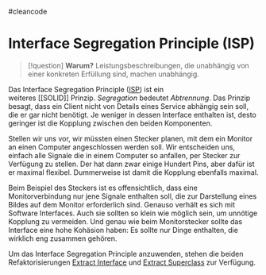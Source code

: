 #cleancode 
# Interface Segregation Principle (ISP)

>[!question] **Warum?**
>Leistungsbeschreibungen, die unabhängig von einer konkreten Erfüllung sind, machen unabhängig.

Das Interface Segregation Principle ([ISP](https://drive.google.com/file/d/0BwhCYaYDn8EgOTViYjJhYzMtMzYxMC00MzFjLWJjMzYtOGJiMDc5N2JkYmJi/view)) ist ein weiteres [[SOLID]] Prinzip. _Segregation_ bedeutet _Abtrennung_. Das Prinzip besagt, dass ein Client nicht von Details eines Service abhängig sein soll, die er gar nicht benötigt. Je weniger in dessen Interface enthalten ist, desto geringer ist die Kopplung zwischen den beiden Komponenten.

Stellen wir uns vor, wir müssten einen Stecker planen, mit dem ein Monitor an einen Computer angeschlossen werden soll. Wir entscheiden uns, einfach alle Signale die in einem Computer so anfallen, per Stecker zur Verfügung zu stellen. Der hat dann zwar einige Hundert Pins, aber dafür ist er maximal flexibel. Dummerweise ist damit die Kopplung ebenfalls maximal.

Beim Beispiel des Steckers ist es offensichtlich, dass eine Monitorverbindung nur jene Signale enthalten soll, die zur Darstellung eines Bildes auf dem Monitor erforderlich sind. Genauso verhält es sich mit Software Interfaces. Auch sie sollten so klein wie möglich sein, um unnötige Kopplung zu vermeiden. Und genau wie beim Monitorstecker sollte das Interface eine hohe Kohäsion haben: Es sollte nur Dinge enthalten, die wirklich eng zusammen gehören.

Um das Interface Segregation Principle anzuwenden, stehen die beiden Refaktorisierungen [Extract Interface](http://refactoring.com/catalog/extractInterface.html) und [Extract Superclass](http://refactoring.com/catalog/extractSuperclass.html) zur Verfügung.
